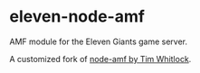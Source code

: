 # eleven-node-amf

AMF module for the Eleven Giants game server.

A customized fork of [node-amf by Tim Whitlock](https://github.com/timwhitlock/node-amf).
